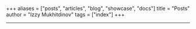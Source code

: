 +++
aliases = ["posts", "articles", "blog", "showcase", "docs"]
title = "Posts"
author = "Izzy Mukhitdinov"
tags = ["index"]
+++

---
